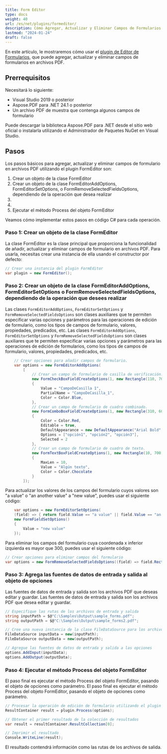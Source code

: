 ```yaml
---
title: Form Editor
type: docs
weight: 40
url: /es/net/plugins/formeditor/
description: Cómo Agregar, Actualizar y Eliminar Campos de Formularios en Archivos PDF utilizando los Plugins de Aspose.PDF
lastmod: "2024-01-24"
draft: false
---
```


En este artículo, le mostraremos cómo usar el [plugin de Editor de Formularios](https://products.aspose.org/pdf/net/form-editor/), que puede agregar, actualizar y eliminar campos de formularios en archivos PDF.

## Prerrequisitos

Necesitará lo siguiente:

* Visual Studio 2019 o posterior
* Aspose.PDF para .NET 24.1 o posterior
* Un archivo PDF de muestra que contenga algunos campos de formulario

Puede descargar la biblioteca Aspose.PDF para .NET desde el sitio web oficial o instalarla utilizando el Administrador de Paquetes NuGet en Visual Studio.

## Pasos

Los pasos básicos para agregar, actualizar y eliminar campos de formulario en archivos PDF utilizando el plugin FormEditor son:

1. Crear un objeto de la clase FormEditor
1. Crear un objeto de la clase FormEditorAddOptions, FormEditorSetOptions, o FormRemoveSelectedFieldsOptions, dependiendo de la operación que desea realizar
1.
1.
1. Ejecutar el método Process del objeto FormEditor

Veamos cómo implementar estos pasos en código C# para cada operación.

### Paso 1: Crear un objeto de la clase FormEditor

La clase FormEditor es la clase principal que proporciona la funcionalidad de añadir, actualizar y eliminar campos de formulario en archivos PDF. Para usarla, necesitas crear una instancia de ella usando el constructor por defecto:

```cs
// Crear una instancia del plugin FormEditor
var plugin = new FormEditor();
```

### Paso 2: Crear un objeto de la clase FormEditorAddOptions, FormEditorSetOptions o FormRemoveSelectedFieldsOptions, dependiendo de la operación que desees realizar

Las clases `FormEditorAddOptions`, `FormEditorSetOptions` y `FormRemoveSelectedFieldsOptions` son clases auxiliares que te permiten especificar varias opciones y parámetros para las operaciones de edición de formulario, como los tipos de campos de formulario, valores, propiedades, predicados, etc.
Las clases `FormEditorAddOptions`, `FormEditorSetOptions` y `FormRemoveSelectedFieldsOptions` son clases auxiliares que te permiten especificar varias opciones y parámetros para las operaciones de edición de formularios, como los tipos de campos de formulario, valores, propiedades, predicados, etc.

```cs
    // Crear opciones para añadir campos de formulario.
    var options = new FormEditorAddOptions(
        [
            // Crear un campo de formulario de casilla de verificación.
            new FormCheckBoxFieldCreateOptions(1, new Rectangle(110, 700, 125, 715))
            {
                Value = "CampoDeCasilla 1",
                PartialName = "CampoDeCasilla_1",
                Color = Color.Blue,
            },
            // Crear un campo de formulario de cuadro combinado.
            new FormComboBoxFieldCreateOptions(1, new Rectangle(310, 600, 350, 615))
            {
                Color = Color.Red,
                Editable = true,
                DefaultAppearance = new DefaultAppearance("Arial Bold", 12, System.Drawing.Color.DarkGreen),
                Options = ["opción1", "opción2", "opción3"],
                Selected = 2
            },
            // Crear un campo de formulario de cuadro de texto.
            new FormTextBoxFieldCreateOptions(1, new Rectangle(10, 700, 90, 715))
            {
                MaxLen = 10,
                Value = "Algún texto",
                Color = Color.Chocolate
            }
        ]);
```
Para actualizar los valores de los campos del formulario cuyos valores son "a value" o "an another value" a "new value", puedes usar el siguiente código:

```cs
    var options = new FormEditorSetOptions(
    (field) => { return field.Value == "a value" || field.Value == "an another value"; },
    new FormFieldSetOptions()
    {
        Value = "new value"
    });
```

Para eliminar los campos del formulario cuya coordenada x inferior izquierda es mayor que 300, puedes usar el siguiente código:

```cs
// Crear opciones para eliminar campos del formulario
var options = new FormRemoveSelectedFieldsOptions((field) => field.Rect.LLX > 300);
```

### Paso 3: Agrega las fuentes de datos de entrada y salida al objeto de opciones

Las fuentes de datos de entrada y salida son los archivos PDF que deseas editar y guardar.
Las fuentes de datos de entrada y salida son los archivos PDF que desea editar y guardar.

```cs
// Especifique las rutas de los archivos de entrada y salida
string inputPath = $@"C:\Samples\Output\sample_forms.pdf";
string outputPath = $@"C:\Samples\Output\sample_forms2.pdf";

// Cree una nueva instancia de la clase FileDataSource para los archivos de entrada y salida
FileDataSource inputData = new(inputPath);
FileDataSource outputData = new(outputPath);

// Agregue las fuentes de datos de entrada y salida a las opciones
options.AddInput(inputData);
options.AddOutput(outputData);
```

### Paso 4: Ejecutar el método Process del objeto FormEditor

El paso final es ejecutar el método Process del objeto FormEditor, pasando el objeto de opciones como parámetro.
El paso final es ejecutar el método Process del objeto FormEditor, pasando el objeto de opciones como parámetro.

```cs
// Procesar la operación de edición de formulario utilizando el plugin y las opciones
ResultContainer result = plugin.Process(options);

// Obtener el primer resultado de la colección de resultados
var result = resultContainer.ResultCollection[0];

// Imprimir el resultado
Console.WriteLine(result);
```

El resultado contendrá información como las rutas de los archivos de salida.
